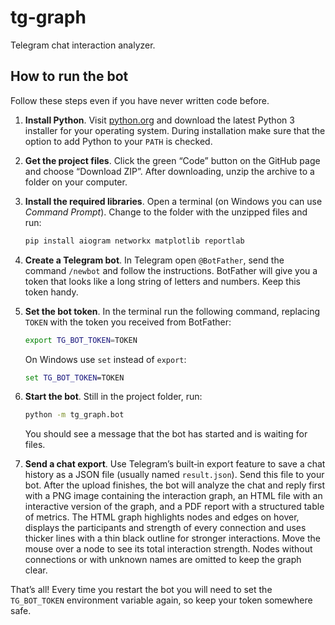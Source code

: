 # tg-graph

Telegram chat interaction analyzer.

## How to run the bot

Follow these steps even if you have never written code before.

1. **Install Python**. Visit [python.org](https://www.python.org/downloads/) and download
   the latest Python 3 installer for your operating system. During installation
   make sure that the option to add Python to your `PATH` is checked.

2. **Get the project files**. Click the green “Code” button on the GitHub page
   and choose “Download ZIP”. After downloading, unzip the archive to a folder on
   your computer.

3. **Install the required libraries**. Open a terminal (on Windows you can use
   *Command Prompt*). Change to the folder with the unzipped files and run:

   ```bash
   pip install aiogram networkx matplotlib reportlab
   ```

4. **Create a Telegram bot**. In Telegram open `@BotFather`, send the command
   `/newbot` and follow the instructions. BotFather will give you a token that
   looks like a long string of letters and numbers. Keep this token handy.

5. **Set the bot token**. In the terminal run the following command, replacing
   `TOKEN` with the token you received from BotFather:

   ```bash
   export TG_BOT_TOKEN=TOKEN
   ```

   On Windows use `set` instead of `export`:

   ```cmd
   set TG_BOT_TOKEN=TOKEN
   ```

6. **Start the bot**. Still in the project folder, run:

   ```bash
   python -m tg_graph.bot
   ```

   You should see a message that the bot has started and is waiting for files.

7. **Send a chat export**. Use Telegram’s built‑in export feature to save a chat
   history as a JSON file (usually named `result.json`). Send this file to your
   bot. After the upload finishes, the bot will analyze the chat and reply first
   with a PNG image containing the interaction graph, an HTML file with an
   interactive version of the graph, and a PDF report with a structured table of
  metrics. The HTML graph highlights nodes and edges on hover, displays the
  participants and strength of every connection and uses thicker lines with a
  thin black outline for stronger interactions. Move the mouse over a node to
  see its total interaction strength.
   Nodes without connections or with unknown names are omitted to keep the graph clear.

That’s all! Every time you restart the bot you will need to set the
`TG_BOT_TOKEN` environment variable again, so keep your token somewhere safe.
